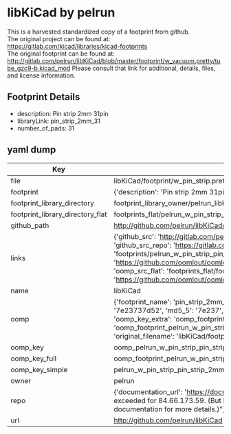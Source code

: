 # libKiCad by pelrun  
This is a harvested standardized copy of a footprint from github.  
The original project can be found at:  
https://gitlab.com/kicad/libraries/kicad-footprints  
The original footprint can be found at:
http://gitlab.com/pelrun/libKiCad/blob/master/footprint/w_vacuum.pretty/tube_gzc9-b.kicad_mod
Please consult that link for additional, details, files, and license information.  
## Footprint Details
* description: Pin strip 2mm 31pin  
* libraryLink: pin_strip_2mm_31  
* number_of_pads: 31  
## yaml dump  
| Key | Value |  
| --- | --- |  
| file | libKiCad/footprint/w_pin_strip.pretty/pin_strip_2mm_31.kicad_mod |  
| footprint | {'description': 'Pin strip 2mm 31pin', 'libraryLink': 'pin_strip_2mm_31', 'number_of_pads': 31} |  
| footprint_library_directory | footprint_library_owner/pelrun_libKiCad |  
| footprint_library_directory_flat | footprints_flat/pelrun_w_pin_strip_pin_strip_2mm_31/working |  
| github_path | http://github.com/pelrun/libKiCad/blob/master/footprint/w_pin_strip.pretty/pin_strip_2mm_31.kicad_mod |  
| links | {'github_src': 'http://gitlab.com/pelrun/libKiCad/blob/master/footprint/w_vacuum.pretty/tube_gzc9-b.kicad_mod', 'github_src_repo': 'https://gitlab.com/kicad/libraries/kicad-footprints', 'oomp_bot': 'footprints/pelrun_w_pin_strip_pin_strip_2mm_31/working', 'oomp_bot_github': 'https://github.com/oomlout/oomlout_oomp_footprint_bot/tree/main/footprints/pelrun_w_pin_strip_pin_strip_2mm_31/working', 'oomp_src_flat': 'footprints_flat/footprints_flat/pelrun_w_pin_strip_pin_strip_2mm_31/working', 'oomp_src_flat_github': 'https://github.com/oomlout/oomlout_oomp_footprint_src/tree/main/footprints_flat/pelrun_w_pin_strip_pin_strip_2mm_31/working'} |  
| name | libKiCad |  
| oomp | {'footprint_name': 'pin_strip_2mm_31', 'library_name': 'w_pin_strip', 'md5': '7e23737d521887ed5115f22525d89c77', 'md5_10': '7e23737d52', 'md5_5': '7e237', 'md5_6': '7e2373', 'oomp_key': 'oomp_pelrun_w_pin_strip_pin_strip_2mm_31', 'oomp_key_extra': 'oomp_footprint_pelrun_w_pin_strip_pin_strip_2mm_31', 'oomp_key_full': 'oomp_footprint_pelrun_w_pin_strip_pin_strip_2mm_31_7e2373', 'oomp_key_simple': 'pelrun_w_pin_strip_pin_strip_2mm_31', 'original_filename': 'libKiCad/footprint/w_pin_strip.pretty/pin_strip_2mm_31.kicad_mod', 'owner_name': 'pelrun'} |  
| oomp_key | oomp_pelrun_w_pin_strip_pin_strip_2mm_31 |  
| oomp_key_full | oomp_footprint_pelrun_w_pin_strip_pin_strip_2mm_31 |  
| oomp_key_simple | pelrun_w_pin_strip_pin_strip_2mm_31 |  
| owner | pelrun |  
| repo | {'documentation_url': 'https://docs.github.com/rest/overview/resources-in-the-rest-api#rate-limiting', 'message': "API rate limit exceeded for 84.66.173.59. (But here's the good news: Authenticated requests get a higher rate limit. Check out the documentation for more details.)"} |  
| url | http://github.com/pelrun/libKiCad |  

